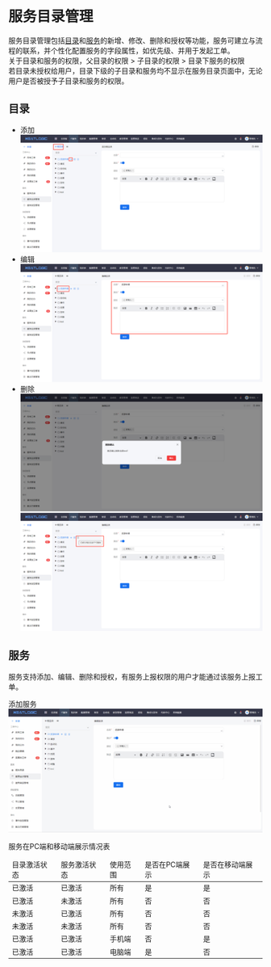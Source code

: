# 服务目录管理
服务目录管理包括[目录](#目录)和[服务](#服务)的新增、修改、删除和授权等功能，服务可建立与流程的联系，并个性化配置服务的字段属性，如优先级、并用于发起工单。<br>
关于目录和服务的权限，父目录的权限 > 子目录的权限 > 目录下服务的权限<br>
若目录未授权给用户，目录下级的子目录和服务均不显示在服务目录页面中，无论用户是否被授予子目录和服务的权限。
## 目录

- 添加
  ![img.png](IMAGES/添加目录.png)
- 编辑
  ![img.png](IMAGES/编辑目录.png)
- 删除
  ![img.png](IMAGES/删除目录_可删除.png)
  ![img.png](IMAGES/删除目录_不可删除.png)

## 服务

  服务支持添加、编辑、删除和授权，有服务上报权限的用户才能通过该服务上报工单。
  
添加服务
![](IMAGES/添加服务.gif)

服务在PC端和移动端展示情况表
<table style="width:100%">
<thead>
    <tr>
        <td>目录激活状态</td>
        <td>服务激活状态</td>
        <td>使用范围</td>
        <td>是否在PC端展示</td>
        <td>是否在移动端展示</td>
    </tr>
</thead>
<tbody>
    <tr>
        <td>已激活</td>
        <td>已激活</td>
        <td>所有</td>
        <td>是</td>
        <td>是</td>
    </tr>
    <tr>
        <td>已激活</td>
        <td>未激活</td>
        <td>所有</td>
        <td>否</td>
        <td>否</td>
    </tr>
    <tr>
        <td>未激活</td>
        <td>已激活</td>
        <td>所有</td>
        <td>否</td>
        <td>否</td>
    </tr>
    <tr>
        <td>未激活</td>
        <td>未激活</td>
        <td>所有</td>
        <td>否</td>
        <td>否</td>
    </tr>
    <tr>
        <td>已激活</td>
        <td>已激活</td>
        <td>手机端</td>
        <td>否</td>
        <td>是</td>
    </tr>
    <tr>
        <td>已激活</td>
        <td>已激活</td>
        <td>电脑端</td>
        <td>是</td>
        <td>否</td>
    </tr>
</tbody>
</table>